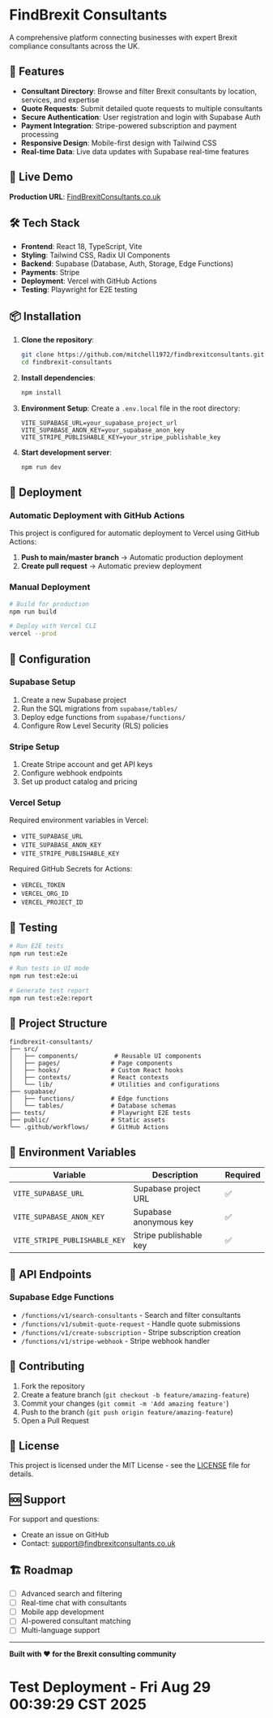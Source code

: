 # FindBrexit Consultants

A comprehensive platform connecting businesses with expert Brexit compliance consultants across the UK.

## 🌟 Features

- **Consultant Directory**: Browse and filter Brexit consultants by location, services, and expertise
- **Quote Requests**: Submit detailed quote requests to multiple consultants
- **Secure Authentication**: User registration and login with Supabase Auth
- **Payment Integration**: Stripe-powered subscription and payment processing
- **Responsive Design**: Mobile-first design with Tailwind CSS
- **Real-time Data**: Live data updates with Supabase real-time features

## 🚀 Live Demo

**Production URL**: [FindBrexitConsultants.co.uk](https://findbrexitconsultants.co.uk)

## 🛠️ Tech Stack

- **Frontend**: React 18, TypeScript, Vite
- **Styling**: Tailwind CSS, Radix UI Components
- **Backend**: Supabase (Database, Auth, Storage, Edge Functions)
- **Payments**: Stripe
- **Deployment**: Vercel with GitHub Actions
- **Testing**: Playwright for E2E testing

## 📦 Installation

1. **Clone the repository**:
   ```bash
   git clone https://github.com/mitchell1972/findbrexitconsultants.git
   cd findbrexit-consultants
   ```

2. **Install dependencies**:
   ```bash
   npm install
   ```

3. **Environment Setup**:
   Create a `.env.local` file in the root directory:
   ```env
   VITE_SUPABASE_URL=your_supabase_project_url
   VITE_SUPABASE_ANON_KEY=your_supabase_anon_key
   VITE_STRIPE_PUBLISHABLE_KEY=your_stripe_publishable_key
   ```

4. **Start development server**:
   ```bash
   npm run dev
   ```

## 🚢 Deployment

### Automatic Deployment with GitHub Actions

This project is configured for automatic deployment to Vercel using GitHub Actions:

1. **Push to main/master branch** → Automatic production deployment
2. **Create pull request** → Automatic preview deployment

### Manual Deployment

```bash
# Build for production
npm run build

# Deploy with Vercel CLI
vercel --prod
```

## 🔧 Configuration

### Supabase Setup

1. Create a new Supabase project
2. Run the SQL migrations from `supabase/tables/`
3. Deploy edge functions from `supabase/functions/`
4. Configure Row Level Security (RLS) policies

### Stripe Setup

1. Create Stripe account and get API keys
2. Configure webhook endpoints
3. Set up product catalog and pricing

### Vercel Setup

Required environment variables in Vercel:
- `VITE_SUPABASE_URL`
- `VITE_SUPABASE_ANON_KEY`  
- `VITE_STRIPE_PUBLISHABLE_KEY`

Required GitHub Secrets for Actions:
- `VERCEL_TOKEN`
- `VERCEL_ORG_ID`
- `VERCEL_PROJECT_ID`

## 🧪 Testing

```bash
# Run E2E tests
npm run test:e2e

# Run tests in UI mode
npm run test:e2e:ui

# Generate test report
npm run test:e2e:report
```

## 📁 Project Structure

```
findbrexit-consultants/
├── src/
│   ├── components/          # Reusable UI components
│   ├── pages/              # Page components
│   ├── hooks/              # Custom React hooks  
│   ├── contexts/           # React contexts
│   └── lib/                # Utilities and configurations
├── supabase/
│   ├── functions/          # Edge functions
│   └── tables/             # Database schemas
├── tests/                  # Playwright E2E tests
├── public/                 # Static assets
└── .github/workflows/      # GitHub Actions
```

## 🔐 Environment Variables

| Variable | Description | Required |
|----------|-------------|----------|
| `VITE_SUPABASE_URL` | Supabase project URL | ✅ |
| `VITE_SUPABASE_ANON_KEY` | Supabase anonymous key | ✅ |
| `VITE_STRIPE_PUBLISHABLE_KEY` | Stripe publishable key | ✅ |

## 📱 API Endpoints

### Supabase Edge Functions

- `/functions/v1/search-consultants` - Search and filter consultants
- `/functions/v1/submit-quote-request` - Handle quote submissions
- `/functions/v1/create-subscription` - Stripe subscription creation
- `/functions/v1/stripe-webhook` - Stripe webhook handler

## 🤝 Contributing

1. Fork the repository
2. Create a feature branch (`git checkout -b feature/amazing-feature`)
3. Commit your changes (`git commit -m 'Add amazing feature'`)
4. Push to the branch (`git push origin feature/amazing-feature`)
5. Open a Pull Request

## 📄 License

This project is licensed under the MIT License - see the [LICENSE](LICENSE) file for details.

## 🆘 Support

For support and questions:
- Create an issue on GitHub
- Contact: [support@findbrexitconsultants.co.uk](mailto:support@findbrexitconsultants.co.uk)

## 🏗️ Roadmap

- [ ] Advanced search and filtering
- [ ] Real-time chat with consultants  
- [ ] Mobile app development
- [ ] AI-powered consultant matching
- [ ] Multi-language support

---

**Built with ❤️ for the Brexit consulting community**


# Test Deployment - Fri Aug 29 00:39:29 CST 2025
